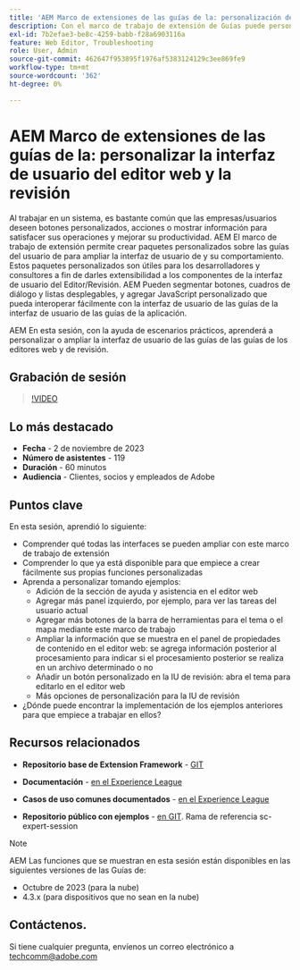 ```yaml
---
title: 'AEM Marco de extensiones de las guías de la: personalización de la interfaz de usuario del editor web y revisión'
description: Con el marco de trabajo de extensión de Guías puede personalizar las secciones deseadas de la interfaz de usuario de revisión o el editor web mediante JSON, CSS y JavaScript fáciles de actualizar.
exl-id: 7b2efae3-be8c-4259-babb-f28a6903116a
feature: Web Editor, Troubleshooting
role: User, Admin
source-git-commit: 462647f953895f1976af5383124129c3ee869fe9
workflow-type: tm+mt
source-wordcount: '362'
ht-degree: 0%

---
```


# AEM Marco de extensiones de las guías de la: personalizar la interfaz de usuario del editor web y la revisión

Al trabajar en un sistema, es bastante común que las empresas/usuarios deseen botones personalizados, acciones o mostrar información para satisfacer sus operaciones y mejorar su productividad. AEM El marco de trabajo de extensión permite crear paquetes personalizados sobre las guías del usuario de para ampliar la interfaz de usuario de y su comportamiento. Estos paquetes personalizados son útiles para los desarrolladores y consultores a fin de darles extensibilidad a los componentes de la interfaz de usuario del Editor/Revisión. AEM Pueden segmentar botones, cuadros de diálogo y listas desplegables, y agregar JavaScript personalizado que pueda interoperar fácilmente con la interfaz de usuario de las guías de la interfaz de usuario de las guías de la aplicación.

AEM En esta sesión, con la ayuda de escenarios prácticos, aprenderá a personalizar o ampliar la interfaz de usuario de las guías de las guías de los editores web y de revisión.

## Grabación de sesión

>[!VIDEO](https://video.tv.adobe.com/v/3425476/review-ui-customization-guides-extension-framework-web-editor)

## Lo más destacado

- **Fecha** - 2 de noviembre de 2023
- **Número de asistentes** - 119
- **Duración** - 60 minutos
- **Audiencia** - Clientes, socios y empleados de Adobe

## Puntos clave

En esta sesión, aprendió lo siguiente:
- Comprender qué todas las interfaces se pueden ampliar con este marco de trabajo de extensión
- Comprender lo que ya está disponible para que empiece a crear fácilmente sus propias funciones personalizadas
- Aprenda a personalizar tomando ejemplos:
   - Adición de la sección de ayuda y asistencia en el editor web
   - Agregar más panel izquierdo, por ejemplo, para ver las tareas del usuario actual
   - Agregar más botones de la barra de herramientas para el tema o el mapa mediante este marco de trabajo
   - Ampliar la información que se muestra en el panel de propiedades de contenido en el editor web: se agrega información posterior al procesamiento para indicar si el procesamiento posterior se realiza en un archivo determinado o no
   - Añadir un botón personalizado en la IU de revisión: abra el tema para editarlo en el editor web
   - Más opciones de personalización para la IU de revisión
- ¿Dónde puede encontrar la implementación de los ejemplos anteriores para que empiece a trabajar en ellos?


## Recursos relacionados

- **Repositorio base de Extension Framework** - [GIT](https://github.com/adobe/guides-extension/tree/main)

- **Documentación** - [en el Experience League](../../guides-ui-extensions/aem_guides_framework/basic-customisation.md)

- **Casos de uso comunes documentados** - [en el Experience League](../../guides-ui-extensions/aem_guides_framework/jui-framework.md)

- **Repositorio público con ejemplos** - [en GIT](https://github.com/adobe/guides-extension/tree/sc-expert-session). Rama de referencia sc-expert-session


>[!NOTE]
>
> AEM Las funciones que se muestran en esta sesión están disponibles en las siguientes versiones de las Guías de:
> - Octubre de 2023 (para la nube)
> - 4.3.x (para dispositivos que no sean en la nube)



## Contáctenos.

Si tiene cualquier pregunta, envíenos un correo electrónico a <techcomm@adobe.com>
